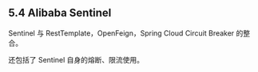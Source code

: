 ## 5.4 Alibaba Sentinel

Sentinel 与 RestTemplate，OpenFeign，Spring Cloud Circuit Breaker 的整合。

还包括了 Sentinel 自身的熔断、限流使用。